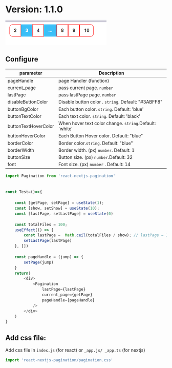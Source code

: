 # Version: 1.1.0

<img src="./pagination.png" alt="rating" border="0">



## Configure

| parameter            | Description                                             |
| -------------------- | ------------------------------------------------------- |
| pageHandle           | page Handler (function)                                 |
| current_page         | pass current page. `number`                             |
| lastPage             | pass lastPage page. `number`                            |
| disableButtonColor   | Disable button color . `string`. Default: "#3ABFF8"     |
| buttonBgColor        | Each button color.  `string`. Default: 'blue'           |
| buttonTextColor      | Each text color. `string`. Default: 'black'             |
| buttonTextHoverColor | When hover text color change. `string`.Default: 'white' |
| buttonHoverColor     | Each Button Hover color. Default: "blue"                |
| borderColor          | Border color.`string`. Default: "blue"                  |
| borderWidth          | Border width. (px) `number`. Default: 1                 |
| buttonSize           | Button size. (px) `number`.Default: 32                  |
| font                 | Font size. (px) `number` . Default: 14                  |


``` javascript
import Pagination from 'react-nextjs-pagination'


const Test=()=>{

    const [getPage, setPage] = useState(1);
    const [show, setShow] = useState(10);
    const [lastPage, setLastPage] = useState(0)

    const totalFiles = 100;
    useEffect(() => { 
        const lastPage =  Math.ceil(totalFiles / show); // lastPage = 10
        setLastPage(lastPage)
    }, [])

    const pageHandle = (jump) => {
        setPage(jump)
    }
    return(
        <div>
            <Pagination 
                lastPage={lastPage} 
                current_page={getPage} 
                pageHandle={pageHandle}
            />
        </div>
    )
}
```

## Add css file:

Add css file in `index.js` (for react) or `_app.js/ _app.ts` (for nextjs)

```js
import 'react-nextjs-pagination/pagination.css'
```